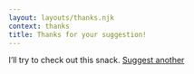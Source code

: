 ```yaml
---
layout: layouts/thanks.njk
context: thanks
title: Thanks for your suggestion!
---
```


I’ll try to check out this snack. [Suggest another](/suggest/)